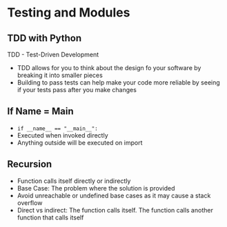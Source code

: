 # Testing and Modules
## TDD with Python
TDD - Test-Driven Development

- TDD allows for you to think about the design fo your software by breaking it into smaller pieces
- Building to pass tests can help make your code more reliable by seeing if your tests pass after you make changes

## If Name = Main
- ```if __name__ == "__main__":```
- Executed when invoked directly
- Anything outside will be executed on import

## Recursion 
- Function calls itself directly or indirectly
- Base Case: The problem where the solution is provided
- Avoid unreachable or undefined base cases as it may cause a stack overflow
- Direct vs indirect: The function calls itself. The function calls another function that calls itself

